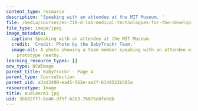 ```yaml
---
content_type: resource
description: 'Speaking with an attendee at the MIT Museum. '
file: /media/courses/ec-710-d-lab-medical-technologies-for-the-developing-world-spring-2010/3bb82ff78e46df5fb2b376075e8feb8b_audience3.jpg
file_type: image/jpeg
image_metadata:
  caption: Speaking with an attendee at the MIT Museum.
  credit: 'Credit: Photo by the BabyTrackr Team.'
  image-alt: A photo showing a team member speaking with an attendee with poster and
    prototype nearby.
learning_resource_types: []
ocw_type: OCWImage
parent_title: BabyTrackr - Page 4
parent_type: CourseSection
parent_uid: a3ad3400-ea45-562e-ae2f-6140522b585a
resourcetype: Image
title: audience3.jpg
uid: 3bb82ff7-8e46-df5f-b2b3-76075e8feb8b
---
```

